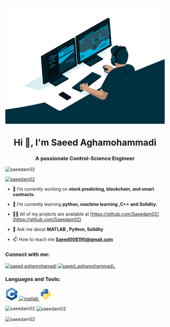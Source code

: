 
![alt text]( https://github.com/Saeedam02/Saeedam02/blob/main/Banner.gif)
<h1 align="center">Hi 👋, I'm Saeed Aghamohammadi</h1>
<h3 align="center">A passionate Control-Science Engineer</h3>

<p align="left"> <img src="https://komarev.com/ghpvc/?username=saeedam02&label=Profile%20views&color=0e75b6&style=flat" alt="saeedam02" /> </p>

<p align="left"> <a href="https://github.com/ryo-ma/github-profile-trophy"><img src="https://github-profile-trophy.vercel.app/?username=saeedam02" alt="saeedam02" /></a> </p>

- 🔭 I’m currently working on **stock predicting, blockchain, and smart contracts.**

- 🌱 I’m currently learning **python, machine learning ,C++ and Solidity.**

- 👨‍💻 All of my projects are available at [https://github.com/Saeedam02](https://github.com/Saeedam02)

- 💬 Ask me about **MATLAB , Python, Solidity**

- 📫 How to reach me **Saeed008190@gmail.com**

<h3 align="left">Connect with me:</h3>
<p align="left">
<a href="https://linkedin.com/in/saeed aghamohamadi" target="blank"><img align="center" src="https://raw.githubusercontent.com/rahuldkjain/github-profile-readme-generator/master/src/images/icons/Social/linked-in-alt.svg" alt="saeed aghamohamadi" height="30" width="40" /></a>
<a href="https://instagram.com/saeed_aghamohammadi_" target="blank"><img align="center" src="https://raw.githubusercontent.com/rahuldkjain/github-profile-readme-generator/master/src/images/icons/Social/instagram.svg" alt="saeed_aghamohammadi_" height="30" width="40" /></a>
</p>

<h3 align="left">Languages and Tools:</h3>
<p align="left"> <a href="https://www.w3schools.com/cpp/" target="_blank" rel="noreferrer"> <img src="https://raw.githubusercontent.com/devicons/devicon/master/icons/cplusplus/cplusplus-original.svg" alt="cplusplus" width="40" height="40"/> </a> <a href="https://www.mathworks.com/" target="_blank" rel="noreferrer"> <img src="https://upload.wikimedia.org/wikipedia/commons/2/21/Matlab_Logo.png" alt="matlab" width="40" height="40"/> </a> <a href="https://www.python.org" target="_blank" rel="noreferrer"> <img src="https://raw.githubusercontent.com/devicons/devicon/master/icons/python/python-original.svg" alt="python" width="40" height="40"/> </a> </p>

<p><img align="left" src="https://github-readme-stats.vercel.app/api/top-langs?username=saeedam02&show_icons=true&locale=en&layout=compact" alt="saeedam02" /></p>

<p>&nbsp;<img align="center" src="https://github-readme-stats.vercel.app/api?username=saeedam02&show_icons=true&locale=en" alt="saeedam02" /></p>

<p><img align="center" src="https://github-readme-streak-stats.herokuapp.com/?user=saeedam02&" alt="saeedam02" /></p>
